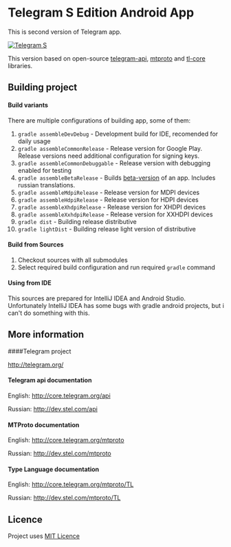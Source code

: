 Telegram S Edition Android App
========

This is second version of Telegram app.

[![Telegram S](https://developer.android.com/images/brand/en_generic_rgb_wo_45.png)](https://play.google.com/store/apps/details?id=org.telegram.android "Telegram S")

This version based on open-source [telegram-api](https://github.com/ex3ndr/telegram-api), [mtproto](https://github.com/ex3ndr/telegram-mt) and [tl-core](https://github.com/ex3ndr/telegram-tl-core) libraries.

Building project
------------

#### Build variants
There are multiple configurations of building app, some of them:

1. ````gradle assembleDevDebug```` - Development build for IDE, recomended for daily usage
2. ````gradle assembleCommonRelease```` - Release version for Google Play. Release versions need additional configuration for signing keys.
3. ````gradle assembleCommonDebuggable```` - Release version with debugging enabled for testing
4. ````gradle assembleBetaRelease```` - Builds [beta-version](https://play.google.com/store/apps/details?id=org.telegram.android.beta) of an app. Includes russian translations.
5. ````gradle assembleMdpiRelease```` - Release version for MDPI devices
6. ````gradle assembleHdpiRelease```` - Release version for HDPI devices
7. ````gradle assembleXhdpiRelease```` - Release version for XHDPI devices
8. ````gradle assembleXxhdpiRelease```` - Release version for XXHDPI devices
9. ````gradle dist```` - Building release distributive
10. ````gradle lightDist```` - Building release light version of distributive

#### Build from Sources
1. Checkout sources with all submodules
2. Select required build configuration and run required ````gradle```` command

#### Using from IDE

This sources are prepared for IntelliJ IDEA and Android Studio. Unfortunately IntelliJ IDEA has some bugs with gradle android projects, but i can't do something with this.

More information
----------------
####Telegram project

http://telegram.org/

#### Telegram api documentation

English: http://core.telegram.org/api

Russian: http://dev.stel.com/api

#### MTProto documentation

English: http://core.telegram.org/mtproto

Russian: http://dev.stel.com/mtproto

#### Type Language documentation

English: http://core.telegram.org/mtproto/TL

Russian: http://dev.stel.com/mtproto/TL

Licence
----------------
Project uses [MIT Licence](LICENCE)
